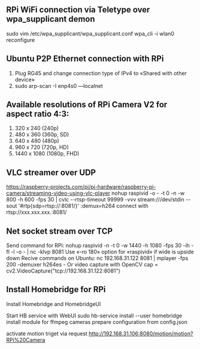 ## RPi WiFi connection via Teletype over wpa_supplicant demon
sudo vim /etc/wpa_supplicant/wpa_supplicant.conf
wpa_cli -i wlan0 reconfigure

## Ubuntu P2P Ethernet connection with RPi
1. Plug RG45 and change connection type of IPv4 to «Shared with other device»
2. sudo arp-scan -I enp4s0 —localnet

## Available resolutions of RPi Camera V2 for aspect ratio 4:3:  
1. 320 x 240 (240p)
2. 480 x 360 (360p, SD)
3. 640 x 480 (480p)
4. 960 x 720 (720p, HD)
5. 1440 x 1080 (1080p, FHD)

## VLC streamer over UDP
https://raspberry-projects.com/pi/pi-hardware/raspberry-pi-camera/streaming-video-using-vlc-player
nohup raspivid -o - -t 0 -n -w 800 -h 600 -fps 30 | cvlc --rtsp-timeout 99999 -vvv stream:///dev/stdin --sout '#rtp{sdp=rtsp://:8081/}' :demux=h264
connect with rtsp://xxx.xxx.xxx.:8081/

## Net socket stream over TCP
Send command for RPi:
nohup raspivid -n -t 0 -w 1440 -h 1080 -fps 30 -ih -fl -l -o - | nc -klvp 8081
Use «-ro 180» option for «raspivid» if wide is upside down
Recive commands on Ubuntu:
nc 192.168.31.122 8081 | mplayer -fps 200 -demuxer h264es -
Or video capture with OpenCV
cap = cv2.VideoCapture("tcp://192.168.31.122:8081")

## Install Homebridge for RPi
Install Homebridge and HomebridgeUI

Start HB service with WebUI
sudo hb-service install --user homebridge
install module for ffmpeg cameras
prepare configuration from config.json


activate motion triget via request http://192.168.31.106:8080/motion/motion?RPi%20Camera